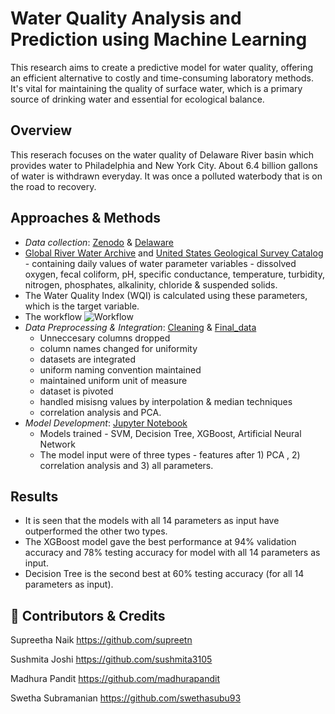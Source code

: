 # Water Quality Analysis and Prediction using Machine Learning

This research aims to create a predictive model for water quality, offering an efficient alternative to costly and time-consuming laboratory methods. It's vital for maintaining the quality of surface water, which is a primary source of drinking water and essential for ecological balance.


## Overview
This reserach focuses on the water quality of Delaware River basin which provides water to Philadelphia and New York City. About 6.4 billion gallons of water is withdrawn everyday. It was once a polluted waterbody that is on the road to recovery. 

  
## Approaches & Methods 

- *Data collection*: [Zenodo](https://github.com/swethasubu93/Water-Quality-Analysis/blob/main/Code/Zenodo.ipynb) & [Delaware](https://github.com/swethasubu93/Water-Quality-Analysis/blob/main/Code/Delaware.ipynb)
- [Global River Water Archive](https://zenodo.org/record/5097437#.YyuqunbMKUl) and [United States Geological Survey Catalog](https://www.sciencebase.gov/catalog/item/5e010424e4b0b207aa033d8c) - containing daily values of water parameter variables - dissolved oxygen, fecal coliform, pH, specific conductance, temperature, turbidity, nitrogen, phosphates, alkalinity, chloride & suspended solids.
- The Water Quality Index (WQI) is calculated using these parameters, which is the target variable.  
- The workflow 
![Workflow](https://github.com/swethasubu93/Analytical-Processing/assets/109064336/8259509f-e1b1-44a9-872d-20b29dd560aa)
- *Data Preprocessing & Integration*: [Cleaning](https://github.com/swethasubu93/Water-Quality-Analysis/blob/main/Code/DataCleaning%26EDA.ipynb) & [Final_data](https://github.com/swethasubu93/Water-Quality-Analysis/blob/main/Code/Final_dataset_creation.ipynb)
    - Unneccesary columns dropped
    - column names changed for uniformity
    - datasets are integrated
    - uniform naming convention maintained
    - maintained uniform unit of measure
    - dataset is pivoted
    - handled misisng values by interpolation & median techniques
    - correlation analysis and PCA.
- *Model Development*: [Jupyter Notebook](https://github.com/swethasubu93/Water-Quality-Analysis/blob/main/Code/Models.ipynb)
  - Models trained - SVM, Decision Tree, XGBoost, Artificial Neural Network
  - The model input were of three types - features after 1) PCA , 2) correlation analysis and 3) all parameters.


## Results 

- It is seen that the models with all 14 parameters as input have outperformed the other two types.  
- The XGBoost model gave the best performance at 94% validation accuracy and 78% testing accuracy for model with all 14 parameters as input.
- Decision Tree is the second best at 60% testing accuracy (for all 14 parameters as input).

## 🔗 Contributors & Credits
Supreetha Naik https://github.com/supreetn

Sushmita Joshi https://github.com/sushmita3105

Madhura Pandit https://github.com/madhurapandit

Swetha Subramanian https://github.com/swethasubu93
